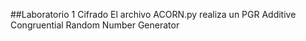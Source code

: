 ##Laboratorio 1 Cifrado
El archivo ACORN.py realiza un PGR Additive Congruential Random Number Generator
